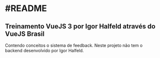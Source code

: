 # #README

## Treinamento VueJS 3 por Igor Halfeld através do VueJS Brasil

Contendo conceitos o sistema de feedback. Neste projeto não tem o backend desenvolvido por Igor Halfeld.

